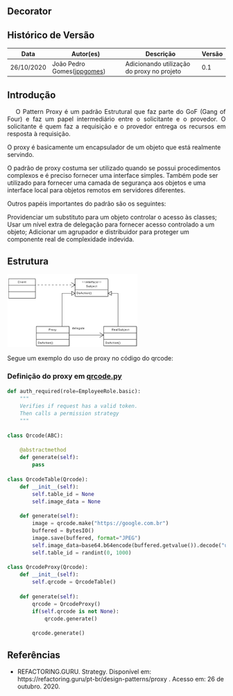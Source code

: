 ## Decorator

## Histórico de Versão

<table>
  <thead>
    <tr>
      <th>Data</th>
      <th>Autor(es)</th>
      <th>Descrição</th>
      <th>Versão</th>
    </tr>
  </thead>

  <tbody>
    <tr>
      <td>26/10/2020</td>
      <td>
        João Pedro Gomes(<a target="blank" href="https://github.com/jppgomes">jppgomes</a>)
      </td>
      <td>Adicionando utilização do proxy no projeto</td>
      <td>0.1</td>
    </tr>
  </tbody>
</table>

## Introdução

<p align="justify">&emsp;
O Pattern Proxy é um padrão Estrutural que faz parte do GoF (Gang of Four) e faz um papel intermediário entre o solicitante e o provedor. O solicitante é quem faz a requisição e o provedor entrega os recursos em resposta à requisição.

O proxy é basicamente um encapsulador de um objeto que está realmente servindo.

O padrão de proxy costuma ser utilizado quando se possui procedimentos complexos e é preciso fornecer uma interface simples. Também pode ser utilizado para fornecer uma camada de segurança aos objetos e uma interface local para objetos remotos em servidores diferentes.

Outros papéis importantes do padrão são os seguintes:

Providenciar um substituto para um objeto controlar o acesso às classes;
Usar um nível extra de delegação para fornecer acesso controlado a um objeto;
Adicionar um agrupador e distribuidor para proteger um componente real de complexidade indevida.
</p>

## Estrutura

![Estrutura Proxy](../../images/design_patterns/proxy.png)

Segue um exemplo do uso de proxy no código do qrcode:

### Definição do proxy em [qrcode.py](https://github.com/UnBArqDsw/2020.1_G10_QRodizio_Backend/blob/master/qrodizio/views/api/qrcode.py)
```python
def auth_required(role=EmployeeRole.basic):
    """
    Verifies if request has a valid token.
    Then calls a permission strategy
    """

class Qrcode(ABC):

    @abstractmethod
    def generate(self):
        pass

class QrcodeTable(Qrcode):
    def __init__(self):
        self.table_id = None
        self.image_data = None

    def generate(self):
        image = qrcode.make("https://google.com.br")
        buffered = BytesIO()
        image.save(buffered, format="JPEG")
        self.image_data=base64.b64encode(buffered.getvalue()).decode("utf-8")
        self.table_id = randint(0, 1000)

class QrcodeProxy(Qrcode):
    def __init__(self):
        self.qrcode = QrcodeTable()
        
    def generate(self):
        qrcode = QrcodeProxy()
        if(self.qrcode is not None):
            qrcode.generate()
            
        qrcode.generate()
```

## Referências
<ul>
<li>
REFACTORING.GURU. Strategy. Disponível em: https://refactoring.guru/pt-br/design-patterns/proxy . Acesso em: 26 de outubro. 2020.
</li>
</ul>
